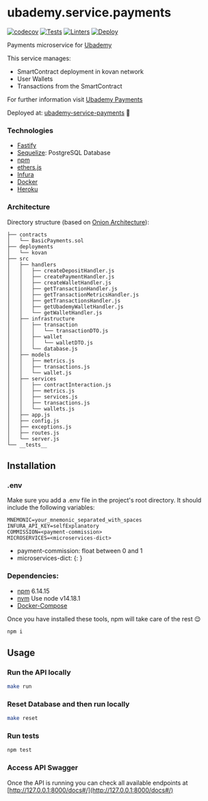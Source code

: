 # ubademy.service.payments
[![codecov](https://codecov.io/gh/Ubademy/ubademy.service.courses/branch/master/graph/badge.svg?token=WOM0ZAP02J)](https://codecov.io/gh/Ubademy/ubademy.service.courses) [![Tests](https://github.com/Ubademy/ubademy.service.courses/actions/workflows/test.yml/badge.svg)](https://github.com/Ubademy/ubademy.service.courses/actions/workflows/test.yml) [![Linters](https://github.com/Ubademy/ubademy.service.courses/actions/workflows/linters.yml/badge.svg)](https://github.com/Ubademy/ubademy.service.courses/actions/workflows/linters.yml) [![Deploy](https://github.com/Ubademy/ubademy.service.courses/actions/workflows/deploy.yml/badge.svg)](https://github.com/Ubademy/ubademy.service.courses/actions/workflows/deploy.yml)

Payments microservice for [Ubademy](https://ubademy.github.io/)

This service manages:
* SmartContract deployment in kovan network
* User Wallets
* Transactions from the SmartContract


For further information visit [Ubademy Payments](https://ubademy.github.io/services/payments)

Deployed at: [ubademy-service-payments](https://ubademy-service-payments.herokuapp.com/docs#) :rocket:



### Technologies

* [Fastify](https://www.fastify.io/)
* [Sequelize](https://sequelize.org/): PostgreSQL Database
* [npm](https://www.npmjs.com/)
* [ethers.js](https://docs.ethers.io/v5/)
* [Infura](https://infura.io/)
* [Docker](https://www.docker.com/)
* [Heroku](https://www.heroku.com/)

### Architecture

Directory structure (based on [Onion Architecture](https://jeffreypalermo.com/2008/07/the-onion-architecture-part-1/)):

```tree
├── contracts
│   └── BasicPayments.sol
├── deployments
│   └── kovan
├── src
│   ├── handlers
│   │   ├── createDepositHandler.js
│   │   ├── createPaymentHandler.js
│   │   ├── createWalletHandler.js
│   │   ├── getTransactionHandler.js
│   │   ├── getTransactionMetricsHandler.js
│   │   ├── getTransactionsHandler.js
│   │   ├── getUbademyWalletHandler.js
│   │   └── getWalletHandler.js
│   ├── infrastructure
│   │   ├── transaction
│   │   │   └── transactionDTO.js
│   │   ├── wallet
│   │   │   └── walletDTO.js
│   │   └── database.js
│   ├── models
│   │   ├── metrics.js
│   │   ├── transactions.js
│   │   └── wallet.js
│   ├── services
│   │   ├── contractInteraction.js
│   │   ├── metrics.js
│   │   ├── services.js
│   │   ├── transactions.js
│   │   └── wallets.js
│   ├── app.js
│   ├── config.js
│   ├── exceptions.js
│   ├── routes.js
│   └── server.js
└── __tests__
```

## Installation

### .env
Make sure you add a .env file in the project's root directory.
It should include the following variables:

```
MNEMONIC=your_mnemonic_separated_with_spaces
INFURA_API_KEY=selfExplanatory
COMMISSION=<payment-commission>
MICROSERVICES=<microservices-dict>
```

* payment-commission: float between 0 and 1
* microservices-dict: {<microservice-name>: <microservice-url>}


### Dependencies:
* [npm](https://www.npmjs.com/) 6.14.15
* [nvm](https://www.docker.com/) Use node v14.18.1
* [Docker-Compose](https://docs.docker.com/compose/)




Once you have installed these tools, npm will take care of the rest :relieved:

``` bash
npm i
```

## Usage

### Run the API locally
``` bash
make run
```

### Reset Database and then run locally
``` bash
make reset
```

### Run tests
``` bash
npm test
```

### Access API Swagger
Once the API is running you can check all available endpoints at [http://127.0.0.1:8000/docs#/](http://127.0.0.1:8000/docs#/)
